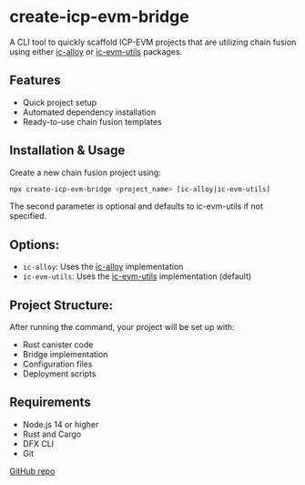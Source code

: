 # create-icp-evm-bridge

A CLI tool to quickly scaffold ICP-EVM projects that are utilizing chain fusion using either [ic-alloy](https://github.com/ic-alloy/ic-alloy) or [ic-evm-utils](https://crates.io/crates/ic-evm-utils) packages.

## Features

- Quick project setup
- Automated dependency installation
- Ready-to-use chain fusion templates

## Installation & Usage

Create a new chain fusion project using:

```bash
npx create-icp-evm-bridge <project_name> [ic-alloy|ic-evm-utils]
``` 

The second parameter is optional and defaults to ic-evm-utils if not specified.

## Options:
- ``ic-alloy``: Uses the [ic-alloy](https://github.com/ic-alloy/ic-alloy) implementation
- ``ic-evm-utils``: Uses the [ic-evm-utils](https://crates.io/crates/ic-evm-utils) implementation (default)

## Project Structure: 
After running the command, your project will be set up with:
- Rust canister code
- Bridge implementation
- Configuration files
- Deployment scripts

## Requirements
- Node.js 14 or higher
- Rust and Cargo
- DFX CLI
- Git
 
[GitHub repo](https://github.com/Stephen-Kimoi/icp-evm-rust-bridge?tab=readme-ov-file#icp-evm-integration-starter-template)